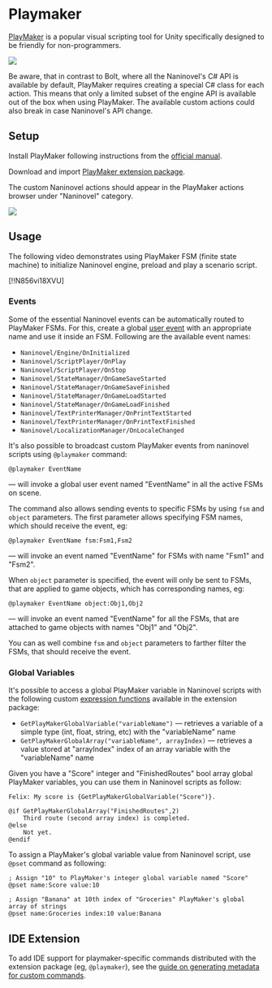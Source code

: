 ﻿# Playmaker

[PlayMaker](https://assetstore.unity.com/packages/tools/visual-scripting/playmaker-368) is a popular visual scripting tool for Unity specifically designed to be friendly for non-programmers. 

![](https://i.gyazo.com/0a5b219b059fd61c85d225e903d77857.png)

Be aware, that in contrast to Bolt, where all the Naninovel's C# API is available by default, PlayMaker requires creating a special C# class for each action. This means that only a limited subset of the engine API is available out of the box when using PlayMaker. The available custom actions could also break in case Naninovel's API change.

## Setup

Install PlayMaker following instructions from the [official manual](https://hutonggames.fogbugz.com/default.asp?W11).

Download and import [PlayMaker extension package](https://github.com/Elringus/NaninovelPlayMaker/raw/master/NaninovelPlayMaker.unitypackage).

The custom Naninovel actions should appear in the PlayMaker actions browser under "Naninovel" category.

![](https://i.gyazo.com/a40b0b7b21c73d3b5f64b005085198ea.png)

## Usage

The following video demonstrates using PlayMaker FSM (finite state machine) to initialize Naninovel engine, preload and play a scenario script.

[!!N856vi18XVU]

### Events

Some of the essential Naninovel events can be automatically routed to PlayMaker FSMs. For this, create a global [user event](https://hutonggames.fogbugz.com/default.asp?W148) with an appropriate name and use it inside an FSM. Following are the available event names:

- `Naninovel/Engine/OnInitialized`
- `Naninovel/ScriptPlayer/OnPlay`
- `Naninovel/ScriptPlayer/OnStop`
- `Naninovel/StateManager/OnGameSaveStarted`
- `Naninovel/StateManager/OnGameSaveFinished`
- `Naninovel/StateManager/OnGameLoadStarted`
- `Naninovel/StateManager/OnGameLoadFinished`
- `Naninovel/TextPrinterManager/OnPrintTextStarted`
- `Naninovel/TextPrinterManager/OnPrintTextFinished`
- `Naninovel/LocalizationManager/OnLocaleChanged`

It's also possible to broadcast custom PlayMaker events from naninovel scripts using `@playmaker` command:

```nani
@playmaker EventName
```

— will invoke a global user event named "EventName" in all the active FSMs on scene.

The command also allows sending events to specific FSMs by using `fsm` and `object` parameters. The first parameter allows specifying FSM names, which should receive the event, eg: 

```nani
@playmaker EventName fsm:Fsm1,Fsm2
```

— will invoke an event named "EventName" for FSMs with name "Fsm1" and "Fsm2".  

When `object` parameter is specified, the event will only be sent to FSMs, that are applied to game objects, which has corresponding names, eg:

```nani
@playmaker EventName object:Obj1,Obj2
```

— will invoke an event named "EventName" for all the FSMs, that are attached to game objects with names "Obj1" and "Obj2".  

You can as well combine `fsm` and `object` parameters to farther filter the FSMs, that should receive the event.

### Global Variables

It's possible to access a global PlayMaker variable in Naninovel scripts with the following custom [expression functions](/guide/script-expressions.html#expression-functions) available in the extension package:
 - `GetPlayMakerGlobalVariable("variableName")` — retrieves a variable of a simple type (int, float, string, etc) with the "variableName" name
 - `GetPlayMakerGlobalArray("variableName", arrayIndex)` — retrieves a value stored at "arrayIndex" index of an array variable with the "variableName" name

Given you have a "Score" integer and "FinishedRoutes" bool array global PlayMaker variables, you can use them in Naninovel scripts as follow:
```nani
Felix: My score is {GetPlayMakerGlobalVariable("Score")}.

@if GetPlayMakerGlobalArray("FinishedRoutes",2)
    Third route (second array index) is completed.
@else
    Not yet.
@endif
```

To assign a PlayMaker's global variable value from Naninovel script, use `@pset` command as following:

```nani
; Assign "10" to PlayMaker's integer global variable named "Score"
@pset name:Score value:10

; Assign "Banana" at 10th index of "Groceries" PlayMaker's global array of strings
@pset name:Groceries index:10 value:Banana
```

## IDE Extension

To add IDE support for playmaker-specific commands distributed with the extension package (eg, `@playmaker`), see the [guide on generating metadata for custom commands](/guide/custom-commands.md#ide-metadata).

